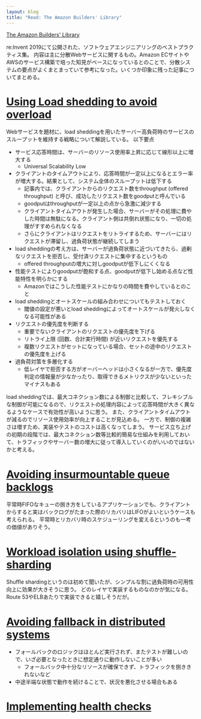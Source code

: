 ```yaml
---
layout: blog
title: "Read: The Amazon Builders' Library"
---
```


[The Amazon Builders' Library](https://aws.amazon.com/builders-library/)

re:Invent 2019にて公開された、ソフトウェアエンジニアリングのベストプラクティス集。
内容は主に分散Webサービスに関するもの。Amazon ECサイトやAWSのサービス構築で培った知見がベースになっているとのことで、分散システムの要点がよくまとまっていて参考になった。いくつか印象に残った記事についてまとめる。

<!--end_excerpt-->
# [Using Load shedding to avoid overload](https://aws.amazon.com/builders-library/using-load-shedding-to-avoid-overload/)

Webサービスを題材に、load sheddingを用いたサーバー高負荷時のサービスのスループットを維持する戦略について解説している。
以下要点
- サービス応答時間は、サーバーのリソース使用率上昇に応じて線形以上に増大する
  - Universal Scalability Low
- クライアントのタイムアウトにより、応答時間が一定以上になるとエラー率が増大する。結果として、システム全体のスループットは低下する
  - 記事内では、クライアントからのリクエスト数をthroughput (offered throughput) と呼び、成功したリクエスト数をgoodputと呼んでいる
  - goodputはthroughputが一定以上の点から急激に減少する
  - クライアントタイムアウトが発生した場合、サーバーがその処理に費やした時間は無駄になる。クライアント側は共倒れ状態になり、一切の処理がすすめられなくなる
  - さらにクライアントはリクエストをリトライするため、サーバーにはリクエストが滞留し、過負荷状態が継続してしまう
- load sheddingの考え方は、サーバーが過負荷状態に近づいてきたら、過剰なリクエストを拒否し、受付済リクエストに集中するというもの
  - offered throughputの増大に対しgoodputが低下しにくくなる
- 性能テストによりgoodputが飽和する点、goodputが低下し始める点など性能特性を明らかにする
  - Amazonではこうした性能テストにかなりの時間を費やしているとのこと
- load sheddingとオートスケールの組み合わせについてもテストしておく
  - 閾値の設定が悪いとload sheddingによってオートスケールが発火しなくなる可能性がある
- リクエストの優先度を判断する
  - 重要でないクライアントのリクエストの優先度を下げる
  - リトライ上限 (回数、合計実行時間) が近いリクエストを優先する
  - 複数リクエストがセットになっている場合、セットの途中のリクエストの優先度を上げる
- 過負荷対策を多層化する
  -  低レイヤで拒否する方がオーバーヘッドは小さくなるが一方で、優先度判定の情報量が少なかったり、取得できるメトリクスが少ないといったマイナスもある

load sheddingでは、最大コネクション数による制御と比較して、フレキシブルな制御が可能になるので、リクエストの処理内容によって応答時間が大きく異なるようなケースで有効性が高いように思う。
また、クライアントタイムアウトが減るのでリソース使用効率が向上することが見込める。
一方で、制御の複雑さは増すため、実装やテストのコストは高くなってしまう。
サービス立ち上げの初期の段階では、最大コネクション数等比較的簡易な仕組みを利用しておいて、トラフィックやサーバー数の増大に従って導入していくのがいいのではないかと考える。

# [Avoiding insurmountable queue backlogs](https://aws.amazon.com/builders-library/avoiding-insurmountable-queue-backlogs/)

平常時FIFOなキューの捌き方をしているアプリケーションでも、クライアントからすると実はバックログがたまった際のリカバリはLIFOがよいというケースも考えられる。
平常時とリカバリ時のスケジューリングを変えるというのも一考の価値がありそう。

# [Workload isolation using shuffle-sharding](https://aws.amazon.com/builders-library/workload-isolation-using-shuffle-sharding)

Shuffle shardingというのは初めて聞いたが、シンプルな割に過負荷時の可用性向上に効果が大きそうに思う。
どのレイヤで実装するものなのかが気になる。Route 53やELBあたりで実装できると嬉しそうだが。

# [Avoiding fallback in distributed systems](https://aws.amazon.com/builders-library/avoiding-fallback-in-distributed-systems)

- フォールバックのロジックはほとんど実行されず、またテストが難しいので、いざ必要となったときに想定通りに動作しないことが多い
  - フォールバック中十分なリソースが確保できず、トラフィックを捌ききれないなど
- 中途半端な状態で動作を続けることで、状況を悪化させる場合もある

# [Implementing health checks](https://aws.amazon.com/builders-library/implementing-health-checks)


